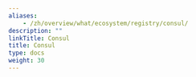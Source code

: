 ```yaml
---
aliases:
    - /zh/overview/what/ecosystem/registry/consul/
description: ""
linkTitle: Consul
title: Consul
type: docs
weight: 30
---
```

